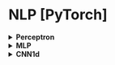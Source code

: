 # NLP [PyTorch]

<div style='width:1000px;margin:auto'>

<details><summary><b>Perceptron</b></summary><ul>
<li> Create Vocabulary. [one-hot] </li>
<li> Create DatasetLoader </lli>
<li> Create Model </li>
<li> Train & Validate the Model</li>
</ul>

<a href="./0_notebooks/3_5_yelp_dataset_preprocessing_FULL.html"><b >1. Split Dataset</b></a><br>
<a href="./0_notebooks/3_5_Classifying_Yelp_Review_Sentiment.html"><b>2. Yelp Review notebook</b></a>

</details>

<details><summary><b>MLP</b></summary><ul>
<li> Create Vocabulary. [one-hot]</li>
<li> Create DatasetLoader </lli>
<li> Create Model </li>
<li> Train & Validate the Model</li>
</ul>

<a href="./0_notebooks/4_2_Classifying_Surnames_with_an_MLP.html"><b>notebook</b></a>

</details>

<details><summary><b>CNN1d</b></summary><ul>
<li> Create Vocabulary. [one-hot]</li>
<li> Create DatasetLoader </lli>
<li> Create Model </li>
<li> Train & Validate the Model</li>
</ul>

<a href="./0_notebooks/4_4_Classifying_Surnames_with_a_CNN.html"><b>notebook</b></a>

</details>


</div>
